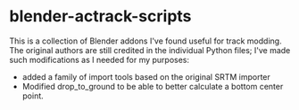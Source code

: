 # blender-actrack-scripts
This is a collection of Blender addons I've found useful for track modding.
The original authors are still credited in the individual Python files; I've
made such modifications as I needed for my purposes:
 - added a family of import tools based on the original SRTM importer
 - Modified drop_to_ground to be able to better calculate a bottom center
   point.
